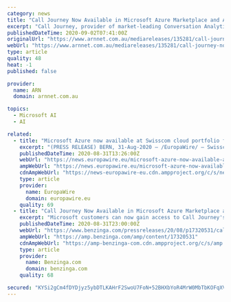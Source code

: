```yaml
---
category: news
title: "Call Journey Now Available in Microsoft Azure Marketplace and App Source"
excerpt: "Call Journey, provider of market-leading Conversation Analytics technology, announces its listing in the Microsoft Azure Marketplace and AppSource online stores for Microsoft customers providing applications and services tailored to specific business needs."
publishedDateTime: 2020-09-02T07:41:00Z
originalUrl: "https://www.arnnet.com.au/mediareleases/135281/call-journey-now-available-in-microsoft-azure/"
webUrl: "https://www.arnnet.com.au/mediareleases/135281/call-journey-now-available-in-microsoft-azure/"
type: article
quality: 48
heat: -1
published: false

provider:
  name: ARN
  domain: arnnet.com.au

topics:
  - Microsoft AI
  - AI

related:
  - title: "Microsoft Azure now available at Swisscom cloud portfolio for SMEs"
    excerpt: "(PRESS RELEASE) BERN, 31-Aug-2020 — /EuropaWire/ — Swisscom (SWX: SCMN), a major telecommunications provider in Switzerland majority owned by the Swiss Go"
    publishedDateTime: 2020-08-31T13:26:00Z
    webUrl: "https://news.europawire.eu/microsoft-azure-now-available-at-swisscom-cloud-portfolio-for-smes/eu-press-release/2020/08/31/15/23/49/81419/"
    ampWebUrl: "https://news.europawire.eu/microsoft-azure-now-available-at-swisscom-cloud-portfolio-for-smes/eu-press-release/2020/08/31/15/23/49/81419/amp/"
    cdnAmpWebUrl: "https://news-europawire-eu.cdn.ampproject.org/c/s/news.europawire.eu/microsoft-azure-now-available-at-swisscom-cloud-portfolio-for-smes/eu-press-release/2020/08/31/15/23/49/81419/amp/"
    type: article
    provider:
      name: EuropaWire
      domain: europawire.eu
    quality: 69
  - title: "Call Journey Now Available in Microsoft Azure Marketplace and App Source"
    excerpt: "Microsoft customers can now gain access to Call Journey's AI-powered Conversation Analytics technology to drive customer experience, enhance employee engagement,"
    publishedDateTime: 2020-08-31T23:00:00Z
    webUrl: "https://www.benzinga.com/pressreleases/20/08/p17320531/call-journey-now-available-in-microsoft-azure-marketplace-and-app-source"
    ampWebUrl: "https://amp.benzinga.com/amp/content/17320531"
    cdnAmpWebUrl: "https://amp-benzinga-com.cdn.ampproject.org/c/s/amp.benzinga.com/amp/content/17320531"
    type: article
    provider:
      name: Benzinga.com
      domain: benzinga.com
    quality: 68

secured: "KYSi2gCm4fDYDjyz5ybDTLKAHrF2SwoU7FoN+52BHXbYoR4MrW0MbTbKOFqXVmmhGyGMwVOubCDUMTQKx88Z5nE3EJy9P9jc8dII5T1jPh4BVz/VDHamZ6GBLK9fxm0Lk7SdjqxVXS+O+dqbFmaUOq+JYMNwsmCnhQO31EptOKWCe+tvqB1WpCE9BZUSHkJG/La4mgIN/41xTOOpzpxV/xX5H/VgmJpgIGjUP7NXiweM3wNiRqn+iQaSMDaYfBvNfPq4ANsiqdCq1rbMCyNM2WZgw7JF38LO6b1dil+59SgyloA5nhcUsP+OmTWoOpN+jUr9eaBgbNKmbQnsT2oRW+TetfyYoSVgeP3I8iOmEPk=;gGe59SXBo7VGAqmkvAc7PQ=="
---
```


